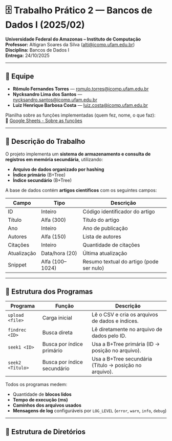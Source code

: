 # 🗄️ Trabalho Prático 2 — Bancos de Dados I (2025/02)

**Universidade Federal do Amazonas – Instituto de Computação**  
**Professor:** Altigran Soares da Silva (<alti@icomp.ufam.edu.br>)  
**Disciplina:** Bancos de Dados I  
**Entrega:** 24/10/2025

---

## 👥 Equipe
- **Rômulo Fernandes Torres** — romulo.torres@icomp.ufam.edu.br  
- **Nycksandro Lima dos Santos** — nycksandro.santos@icomp.ufam.edu.br  
- **Luiz Henrique Barbosa Costa** — luiz.costa@icomp.ufam.edu.br

Planilha sobre as funções implementadas (quem fez, nome, o que faz):  
📄 [Google Sheets - Sobre as funções](https://docs.google.com/spreadsheets/d/12G-CmM8lXt1uVyELFymtKDpDNeO0uT-ksZgWiPU6krQ/edit?usp=sharing)

---

## 📘 Descrição do Trabalho

O projeto implementa um **sistema de armazenamento e consulta de registros em memória secundária**, utilizando:
- **Arquivo de dados organizado por hashing**
- **Índice primário** (B+Tree)
- **Índice secundário** (B+Tree)

A base de dados contém **artigos científicos** com os seguintes campos:

| Campo       | Tipo         | Descrição |
|--------------|--------------|------------|
| ID           | Inteiro      | Código identificador do artigo |
| Título       | Alfa (300)   | Título do artigo |
| Ano          | Inteiro      | Ano de publicação |
| Autores      | Alfa (150)   | Lista de autores |
| Citações     | Inteiro      | Quantidade de citações |
| Atualização  | Data/hora (20) | Última atualização |
| Snippet      | Alfa (100–1024) | Resumo textual do artigo (pode ser nulo) |

---

## 🧩 Estrutura dos Programas

| Programa | Função | Descrição |
|-----------|--------|------------|
| `upload <file>` | Carga inicial | Lê o CSV e cria os arquivos de dados e índices. |
| `findrec <ID>` | Busca direta | Lê diretamente no arquivo de dados pelo ID. |
| `seek1 <ID>` | Busca por índice primário | Usa a B+Tree primária (ID → posição no arquivo). |
| `seek2 <Título>` | Busca por índice secundário | Usa a B+Tree secundária (Título → posição no arquivo). |

Todos os programas medem:
- Quantidade de **blocos lidos**
- **Tempo de execução (ms)**
- **Caminhos dos arquivos usados**
- **Mensagens de log** configuráveis por `LOG_LEVEL` (`error`, `warn`, `info`, `debug`)

---

## 📂 Estrutura de Diretórios

